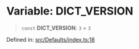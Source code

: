 # Variable: DICT\_VERSION

> `const` **DICT\_VERSION**: `3` = `3`

Defined in: [src/Defaults/index.ts:18](https://github.com/Fokusdotid/bail/blob/8b525f9ebcc20cb9acd0f880b6ad58976e38b117/src/Defaults/index.ts#L18)

